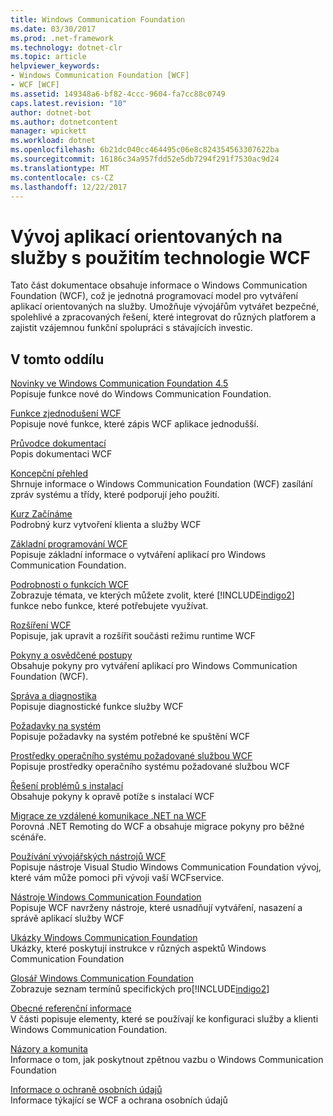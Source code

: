 ```yaml
---
title: Windows Communication Foundation
ms.date: 03/30/2017
ms.prod: .net-framework
ms.technology: dotnet-clr
ms.topic: article
helpviewer_keywords:
- Windows Communication Foundation [WCF]
- WCF [WCF]
ms.assetid: 149348a6-bf82-4ccc-9604-fa7cc88c0749
caps.latest.revision: "10"
author: dotnet-bot
ms.author: dotnetcontent
manager: wpickett
ms.workload: dotnet
ms.openlocfilehash: 6b21dc040cc464495c06e8c824354563307622ba
ms.sourcegitcommit: 16186c34a957fdd52e5db7294f291f7530ac9d24
ms.translationtype: MT
ms.contentlocale: cs-CZ
ms.lasthandoff: 12/22/2017
---
```

# <a name="developing-service-oriented-applications-with-wcf"></a>Vývoj aplikací orientovaných na služby s použitím technologie WCF
Tato část dokumentace obsahuje informace o Windows Communication Foundation (WCF), což je jednotná programovací model pro vytváření aplikací orientovaných na služby. Umožňuje vývojářům vytvářet bezpečné, spolehlivé a zpracovaných řešení, které integrovat do různých platforem a zajistit vzájemnou funkční spolupráci s stávajících investic.
 
## <a name="in-this-section"></a>V tomto oddílu  
 [Novinky ve Windows Communication Foundation 4.5](../../../docs/framework/wcf/whats-new.md)  
 Popisuje funkce nové do Windows Communication Foundation.  
  
 [Funkce zjednodušení WCF](../../../docs/framework/wcf/wcf-simplification-features.md)  
 Popisuje nové funkce, které zápis WCF aplikace jednodušší.  
  
 [Průvodce dokumentací](../../../docs/framework/wcf/guide-to-the-documentation.md)  
 Popis dokumentaci WCF  
  
 [Koncepční přehled](../../../docs/framework/wcf/conceptual-overview.md)  
 Shrnuje informace o Windows Communication Foundation (WCF) zasílání zpráv systému a třídy, které podporují jeho použití.  
  
 [Kurz Začínáme](../../../docs/framework/wcf/getting-started-tutorial.md)  
 Podrobný kurz vytvoření klienta a služby WCF  
  
 [Základní programování WCF](../../../docs/framework/wcf/basic-wcf-programming.md)  
 Popisuje základní informace o vytváření aplikací pro Windows Communication Foundation.  
  
 [Podrobnosti o funkcích WCF](../../../docs/framework/wcf/feature-details/index.md)  
 Zobrazuje témata, ve kterých můžete zvolit, které [!INCLUDE[indigo2](../../../includes/indigo2-md.md)] funkce nebo funkce, které potřebujete využívat.  
  
 [Rozšíření WCF](../../../docs/framework/wcf/extending/extending-wcf.md)  
 Popisuje, jak upravit a rozšířit součásti režimu runtime WCF  
  
 [Pokyny a osvědčené postupy](../../../docs/framework/wcf/guidelines-and-best-practices.md)  
 Obsahuje pokyny pro vytváření aplikací pro Windows Communication Foundation (WCF).  
  
 [Správa a diagnostika](../../../docs/framework/wcf/diagnostics/index.md)  
 Popisuje diagnostické funkce služby WCF  
  
 [Požadavky na systém](../../../docs/framework/wcf/wcf-system-requirements.md)  
 Popisuje požadavky na systém potřebné ke spuštění WCF  
  
 [Prostředky operačního systému požadované službou WCF](../../../docs/framework/wcf/operating-system-resources-required-by-wcf.md)  
 Popisuje prostředky operačního systému požadované službou WCF  
  
 [Řešení problémů s instalací](../../../docs/framework/wcf/troubleshooting-setup-issues.md)  
 Obsahuje pokyny k opravě potíže s instalací WCF  
  
 [Migrace ze vzdálené komunikace .NET na WCF](../../../docs/framework/wcf/migrating-from-net-remoting-to-wcf.md)  
 Porovná .NET Remoting do WCF a obsahuje migrace pokyny pro běžné scénáře.  
  
 [Používání vývojářských nástrojů WCF](../../../docs/framework/wcf/using-the-wcf-development-tools.md)  
 Popisuje nástroje Visual Studio Windows Communication Foundation vývoj, které vám může pomoci při vývoji vaší WCFservice.  
  
 [Nástroje Windows Communication Foundation](../../../docs/framework/wcf/tools.md)  
 Popisuje WCF navrženy nástroje, které usnadňují vytváření, nasazení a správě aplikací služby WCF  
  
 [Ukázky Windows Communication Foundation](../../../docs/framework/wcf/samples/index.md)  
 Ukázky, které poskytují instrukce v různých aspektů Windows Communication Foundation  
  
 [Glosář Windows Communication Foundation](../../../docs/framework/wcf/glossary.md)  
 Zobrazuje seznam termínů specifických pro[!INCLUDE[indigo2](../../../includes/indigo2-md.md)]  
  
 [Obecné referenční informace](../../../docs/framework/wcf/general-reference.md)  
 V části popisuje elementy, které se používají ke konfiguraci služby a klienti Windows Communication Foundation.  
  
 [Názory a komunita](../../../docs/framework/wcf/feedback-and-community.md)  
 Informace o tom, jak poskytnout zpětnou vazbu o Windows Communication Foundation  
  
 [Informace o ochraně osobních údajů](../../../docs/framework/wcf/privacy-information.md)  
 Informace týkající se WCF a ochrana osobních údajů  
